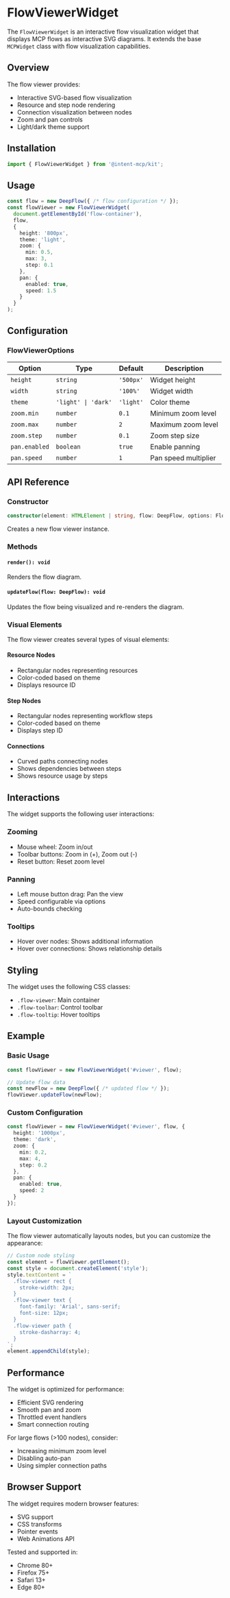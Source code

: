 # FlowViewerWidget

The `FlowViewerWidget` is an interactive flow visualization widget that displays MCP flows as interactive SVG diagrams. It extends the base `MCPWidget` class with flow visualization capabilities.

## Overview

The flow viewer provides:
- Interactive SVG-based flow visualization
- Resource and step node rendering
- Connection visualization between nodes
- Zoom and pan controls
- Light/dark theme support

## Installation

```typescript
import { FlowViewerWidget } from '@intent-mcp/kit';
```

## Usage

```typescript
const flow = new DeepFlow({ /* flow configuration */ });
const flowViewer = new FlowViewerWidget(
  document.getElementById('flow-container'),
  flow,
  {
    height: '800px',
    theme: 'light',
    zoom: {
      min: 0.5,
      max: 3,
      step: 0.1
    },
    pan: {
      enabled: true,
      speed: 1.5
    }
  }
);
```

## Configuration

### FlowViewerOptions

| Option | Type | Default | Description |
|--------|------|---------|-------------|
| `height` | `string` | `'500px'` | Widget height |
| `width` | `string` | `'100%'` | Widget width |
| `theme` | `'light' \| 'dark'` | `'light'` | Color theme |
| `zoom.min` | `number` | `0.1` | Minimum zoom level |
| `zoom.max` | `number` | `2` | Maximum zoom level |
| `zoom.step` | `number` | `0.1` | Zoom step size |
| `pan.enabled` | `boolean` | `true` | Enable panning |
| `pan.speed` | `number` | `1` | Pan speed multiplier |

## API Reference

### Constructor

```typescript
constructor(element: HTMLElement | string, flow: DeepFlow, options: FlowViewerOptions = {})
```

Creates a new flow viewer instance.

### Methods

#### `render(): void`

Renders the flow diagram.

#### `updateFlow(flow: DeepFlow): void`

Updates the flow being visualized and re-renders the diagram.

### Visual Elements

The flow viewer creates several types of visual elements:

#### Resource Nodes
- Rectangular nodes representing resources
- Color-coded based on theme
- Displays resource ID

#### Step Nodes
- Rectangular nodes representing workflow steps
- Color-coded based on theme
- Displays step ID

#### Connections
- Curved paths connecting nodes
- Shows dependencies between steps
- Shows resource usage by steps

## Interactions

The widget supports the following user interactions:

### Zooming
- Mouse wheel: Zoom in/out
- Toolbar buttons: Zoom in (+), Zoom out (-)
- Reset button: Reset zoom level

### Panning
- Left mouse button drag: Pan the view
- Speed configurable via options
- Auto-bounds checking

### Tooltips
- Hover over nodes: Shows additional information
- Hover over connections: Shows relationship details

## Styling

The widget uses the following CSS classes:

- `.flow-viewer`: Main container
- `.flow-toolbar`: Control toolbar
- `.flow-tooltip`: Hover tooltips

## Example

### Basic Usage

```typescript
const flowViewer = new FlowViewerWidget('#viewer', flow);

// Update flow data
const newFlow = new DeepFlow({ /* updated flow */ });
flowViewer.updateFlow(newFlow);
```

### Custom Configuration

```typescript
const flowViewer = new FlowViewerWidget('#viewer', flow, {
  height: '1000px',
  theme: 'dark',
  zoom: {
    min: 0.2,
    max: 4,
    step: 0.2
  },
  pan: {
    enabled: true,
    speed: 2
  }
});
```

### Layout Customization

The flow viewer automatically layouts nodes, but you can customize the appearance:

```typescript
// Custom node styling
const element = flowViewer.getElement();
const style = document.createElement('style');
style.textContent = `
  .flow-viewer rect {
    stroke-width: 2px;
  }
  .flow-viewer text {
    font-family: 'Arial', sans-serif;
    font-size: 12px;
  }
  .flow-viewer path {
    stroke-dasharray: 4;
  }
`;
element.appendChild(style);
```

## Performance

The widget is optimized for performance:
- Efficient SVG rendering
- Smooth pan and zoom
- Throttled event handlers
- Smart connection routing

For large flows (>100 nodes), consider:
- Increasing minimum zoom level
- Disabling auto-pan
- Using simpler connection paths

## Browser Support

The widget requires modern browser features:
- SVG support
- CSS transforms
- Pointer events
- Web Animations API

Tested and supported in:
- Chrome 80+
- Firefox 75+
- Safari 13+
- Edge 80+ 
